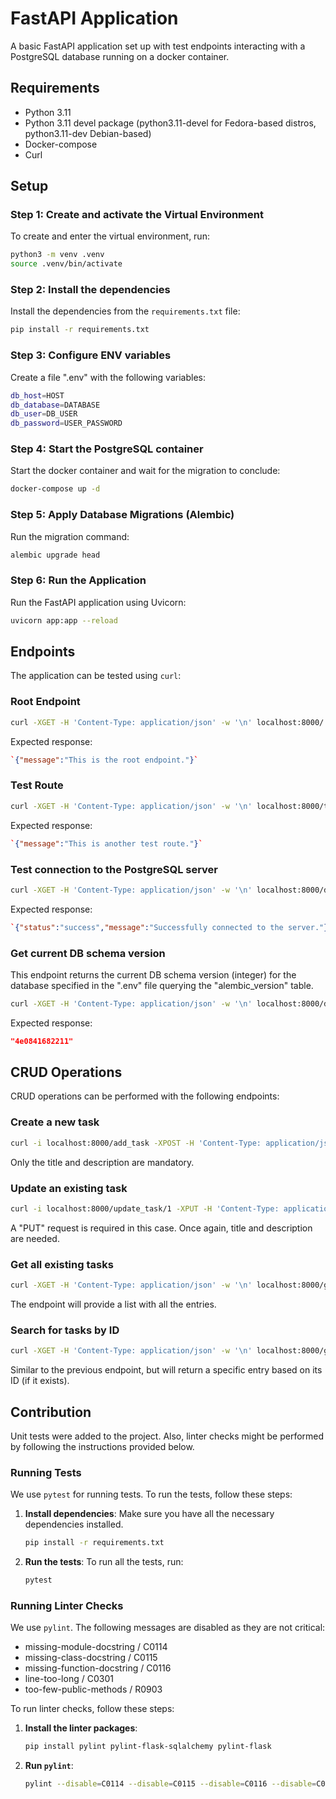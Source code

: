 
# FastAPI Application

A basic FastAPI application set up with test endpoints interacting with a PostgreSQL database running on a docker container. 
## Requirements

* Python 3.11
* Python 3.11 devel package (python3.11-devel for Fedora-based distros, python3.11-dev Debian-based)
* Docker-compose
* Curl

## Setup

### Step 1: Create and activate the Virtual Environment

To create and enter the virtual environment, run:

```bash
python3 -m venv .venv
source .venv/bin/activate 
```
### Step 2: Install the dependencies

Install the dependencies from the `requirements.txt` file:

```bash
pip install -r requirements.txt 
```
### Step 3: Configure ENV variables

Create a file ".env" with the following variables:

```bash
db_host=HOST  
db_database=DATABASE  
db_user=DB_USER  
db_password=USER_PASSWORD  
```

### Step 4: Start the PostgreSQL container

Start the docker container and wait for the migration to conclude:

```bash
docker-compose up -d
```
### Step 5: Apply Database Migrations (Alembic)


Run the migration command:

```bash
alembic upgrade head
```

### Step 6: Run the Application

Run the FastAPI application using Uvicorn:

```bash
uvicorn app:app --reload
```

## Endpoints

The application can be tested using `curl`:

### Root Endpoint

```bash
curl -XGET -H 'Content-Type: application/json' -w '\n' localhost:8000/ 
```
Expected response:

```json
`{"message":"This is the root endpoint."}` 
```
### Test Route


```bash
curl -XGET -H 'Content-Type: application/json' -w '\n' localhost:8000/test 
```

Expected response:

```json
`{"message":"This is another test route."}` 
```
### Test connection to the PostgreSQL server


```bash
curl -XGET -H 'Content-Type: application/json' -w '\n' localhost:8000/db_test_connection 
```

Expected response:

```json
`{"status":"success","message":"Successfully connected to the server."}` 
```
### Get current DB schema version
This endpoint returns the current DB schema version (integer) for the database specified in the ".env" file querying the "alembic_version" table.

```bash
curl -XGET -H 'Content-Type: application/json' -w '\n' localhost:8000/db_schema_version 
```

Expected response:

```json
"4e0841682211"
```

## CRUD Operations

CRUD operations can be performed with the following endpoints:

### Create a new task
```bash
curl -i localhost:8000/add_task -XPOST -H 'Content-Type: application/json' -d '{"title":"Title", "description":"Description", "creation_date":"2024-07-21T00:00:00", "is_finished": "False"}' -w '\n'
```
Only the title and description are mandatory. 

### Update an existing task
```bash
curl -i localhost:8000/update_task/1 -XPUT -H 'Content-Type: application/json' -d '{"title":"Title", "description":"Description", "creation_date":"2024-07-21T00:00:00", "is_finished": "True"}' -w '\n'
```
A "PUT" request is required in this case. Once again, title and description are needed. 

### Get all existing tasks
```bash
curl -XGET -H 'Content-Type: application/json' -w '\n' localhost:8000/get_all_tasks
```
The endpoint will provide a list with all the entries. 

### Search for tasks by ID
```bash
curl -XGET -H 'Content-Type: application/json' -w '\n' localhost:8000/get_task/6
```
Similar to the previous endpoint, but will return a specific entry based on its ID (if it exists). 


## Contribution
Unit tests were added to the project. Also, linter checks might be performed by following the instructions provided below. 

### Running Tests

We use `pytest` for running tests. To run the tests, follow these steps:

1. **Install dependencies**:
    Make sure you have all the necessary dependencies installed.
    ```bash
    pip install -r requirements.txt
    ```

2. **Run the tests**:
    To run all the tests, run:
    ```bash
    pytest
    ```

### Running Linter Checks

We use `pylint`. The following messages are disabled as they are not critical:
* missing-module-docstring / C0114
* missing-class-docstring / C0115
* missing-function-docstring / C0116
* line-too-long / C0301
* too-few-public-methods / R0903

To run linter checks, follow these steps:

1. **Install the linter packages**:
    ```bash
    pip install pylint pylint-flask-sqlalchemy pylint-flask
    ```

2. **Run `pylint`**:
    ```bash
    pylint --disable=C0114 --disable=C0115 --disable=C0116 --disable=C0301 --disable=R0903 *.py
    ```